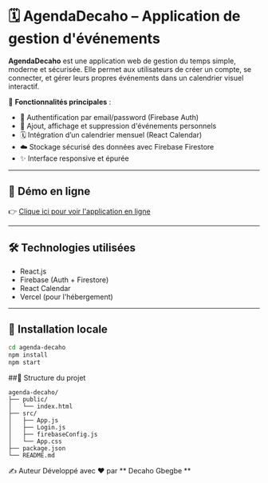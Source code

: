 # 🗓️ AgendaDecaho – Application de gestion d'événements

**AgendaDecaho** est une application web de gestion du temps simple, moderne et sécurisée. 
Elle permet aux utilisateurs de créer un compte, se connecter, et gérer leurs propres événements dans un calendrier visuel interactif.

🎯 **Fonctionnalités principales** :
- 🔐 Authentification par email/password (Firebase Auth)
- 📅 Ajout, affichage et suppression d'événements personnels
- 🗓️ Intégration d’un calendrier mensuel (React Calendar)
- ☁️ Stockage sécurisé des données avec Firebase Firestore
- ✨ Interface responsive et épurée

---

## 🚀 Démo en ligne

👉 [Clique ici pour voir l'application en ligne](https://agenda-app-livid.vercel.app/)

---

## 🛠️ Technologies utilisées

- React.js
- Firebase (Auth + Firestore)
- React Calendar
- Vercel (pour l'hébergement)

---

## 🧪 Installation locale
```bash
cd agenda-decaho
npm install
npm start
```

##📁 Structure du projet
```text
agenda-decaho/
├── public/
│   └── index.html
├── src/
│   ├── App.js
│   ├── Login.js
│   ├── firebaseConfig.js
│   └── App.css
├── package.json
└── README.md
```


✍️ Auteur
Développé avec ❤️ par ** Decaho Gbegbe **
